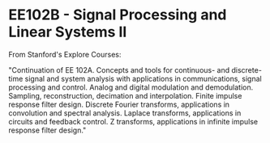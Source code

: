 # EE102B - Signal Processing and Linear Systems II

From Stanford's Explore Courses:

"Continuation of EE 102A. Concepts and tools for continuous- and discrete-time signal and system analysis with applications in communications, signal processing and control. Analog and digital modulation and demodulation. Sampling, reconstruction, decimation and interpolation. Finite impulse response filter design. Discrete Fourier transforms, applications in convolution and spectral analysis. Laplace transforms, applications in circuits and feedback control. Z transforms, applications in infinite impulse response filter design."
